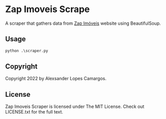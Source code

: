 # Zap Imoveis Scrape

A scraper that gathers data from [Zap Imóveis](http://zapimoveis.com.br) website using BeautifulSoup.

## Usage

```python
python .\scraper.py
```

## Copyright

Copyright 2022 by Alexsander Lopes Camargos.

## License

Zap Imoveis Scraper is licensed under The MIT License. Check out LICENSE.txt for the full text.
